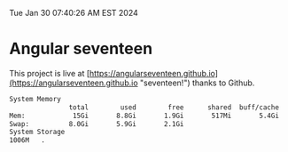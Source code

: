Tue Jan 30 07:40:26 AM EST 2024

# Angular seventeen


This project is live at [https://angularseventeen.github.io](https://angularseventeen.github.io "seventeen!") thanks to Github.

```bash
System Memory
               total        used        free      shared  buff/cache   available
Mem:            15Gi       8.8Gi       1.9Gi       517Mi       5.4Gi       6.5Gi
Swap:          8.0Gi       5.9Gi       2.1Gi
System Storage
1006M	.
